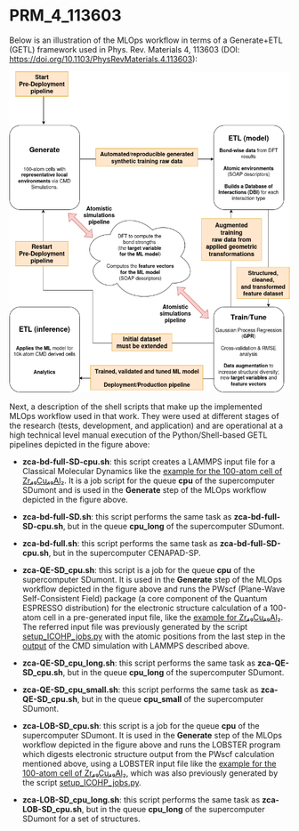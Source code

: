 # PRM_4_113603

Below is an illustration of the MLOps workflow in terms of a Generate+ETL (GETL) framework used in Phys. Rev. Materials 4, 113603 (DOI: https://doi.org/10.1103/PhysRevMaterials.4.113603):

![MLOPs workflow used in PRM_4_113603](../img/PRM_4_113603_MLOps.drawio.png)

Next, a description of the shell scripts that make up the implemented MLOps workflow used in that work. They were used at different stages of the research (tests, development, and application) and are operational at a high technical level manual execution of the Python/Shell-based GETL pipelines depicted in the figure above:

- **zca-bd-full-SD-cpu.sh**: this script creates a LAMMPS input file for a Classical Molecular Dynamics like the [example for the 100-atom cell of Zr₄₉Cu₄₉Al₂](../data_examples/G/big-data-full/Zr49Cu49Al2/c/md/lammps/100/21/Zr49Cu49Al2.lmp.inp). It is a job script for the queue **cpu** of the supercomputer SDumont and is used in the **Generate** step of the MLOps workflow depicted in the figure above.

- **zca-bd-full-SD.sh**: this script performs the same task as **zca-bd-full-SD-cpu.sh**, but in the queue **cpu_long** of the supercomputer SDumont.

- **zca-bd-full.sh**: this script performs the same task as **zca-bd-full-SD-cpu.sh**, but in the supercomputer CENAPAD-SP.

- **zca-QE-SD_cpu.sh**: this script is a job for the queue **cpu** of the supercomputer SDumont. It is used in the **Generate** step of the MLOps workflow depicted in the figure above and runs the PWscf (Plane-Wave Self-Consistent Field) package (a core component of the Quantum ESPRESSO distribution) for the electronic structure calculation of a 100-atom cell in a pre-generated input file, like the [example for Zr₄₉Cu₄₉Al₂](../data_examples/G/big-data-full/Zr49Cu49Al2/c/md/lammps/100/21/2000/0/Zr49Cu49Al2.scf.in). The referred input file was previously generated by the script [setup_ICOHP_jobs.py](../ML/big-data-full/scripts/setup_ICOHP_jobs.py) with the atomic positions from the last step in the [output](../data_examples/G/big-data-full/Zr49Cu49Al2/c/md/lammps/100/21/zca-th300.dump) of the CMD simulation with LAMMPS described above.
  
- **zca-QE-SD_cpu_long.sh**: this script performs the same task as **zca-QE-SD_cpu.sh**, but in the queue **cpu_long** of the supercomputer SDumont.
  
- **zca-QE-SD_cpu_small.sh**: this script performs the same task as **zca-QE-SD_cpu.sh**, but in the queue **cpu_small** of the supercomputer SDumont.
  
- **zca-LOB-SD_cpu.sh**: this script is a job for the queue **cpu** of the supercomputer SDumont. It is used in the **Generate** step of the MLOps workflow depicted in the figure above and runs the LOBSTER program which digests electronic structure output from the PWscf calculation mentioned above, using a LOBSTER input file like the [example for the 100-atom cell of Zr₄₉Cu₄₉Al₂](../data_examples/G/big-data-full/Zr49Cu49Al2/c/md/lammps/100/21/2000/0/lobsterin), which was also previously generated by the script [setup_ICOHP_jobs.py](../ML/big-data-full/scripts/setup_ICOHP_jobs.py).
  
- **zca-LOB-SD_cpu_long.sh**: this script performs the same task as **zca-LOB-SD_cpu.sh**, but in the queue **cpu_long** of the supercomputer SDumont for a set of structures.
